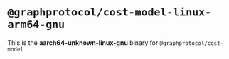 # `@graphprotocol/cost-model-linux-arm64-gnu`

This is the **aarch64-unknown-linux-gnu** binary for `@graphprotocol/cost-model`
